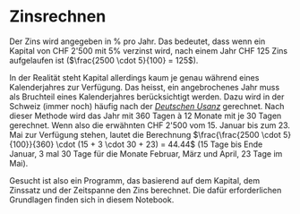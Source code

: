 # Zinsrechnen

Der Zins wird angegeben in % pro Jahr. Das bedeutet, dass wenn ein Kapital
von CHF 2'500 mit 5% verzinst wird, nach einem Jahr CHF 125 Zins
aufgelaufen ist ($\frac{2500 \cdot 5}{100} = 125$).

In der Realität steht Kapital allerdings kaum je genau während eines
Kalenderjahres zur Verfügung. Das heisst, ein angebrochenes Jahr muss
als Bruchteil eines Kalenderjahres berücksichtigt werden. Dazu wird in
der Schweiz (immer noch) häufig nach der
[*Deutschen
Usanz*](https://de.wikipedia.org/wiki/Zinsberechnungsmethode#30/360_%E2%80%93_deutsche_(kaufm%C3%A4nnische)_Zinsmethode)
gerechnet. Nach dieser Methode wird das Jahr mit 360 Tagen à 12 Monate
mit je 30 Tagen gerechnet. Wenn also die erwähnten CHF 2'500 vom 15.
Januar bis zum 23. Mai zur Verfügung stehen, lautet die Berechnung
$\frac{\frac{2500 \cdot 5}{100}}{360} \cdot (15 + 3 \cdot 30 + 23) =
44.44$ (15 Tage bis Ende Januar, 3 mal 30 Tage für die Monate Februar,
März und April, 23 Tage im Mai).

Gesucht ist also ein Programm, das basierend auf dem Kapital, dem
Zinssatz und der Zeitspanne den Zins berechnet. Die dafür erforderlichen
Grundlagen finden sich in diesem Notebook.